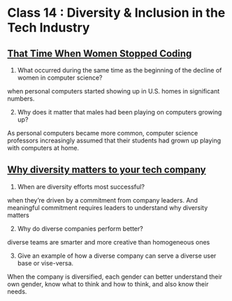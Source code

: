 # Class 14 : Diversity & Inclusion in the Tech Industry

## [That Time When Women Stopped Coding](https://www.npr.org/sections/money/2014/10/21/357629765/when-women-stopped-coding)

1. What occurred during the same time as the beginning of the decline of women in computer science?

when personal computers started showing up in U.S. homes in significant numbers.

2. Why does it matter that males had been playing on computers growing up?

As personal computers became more common, computer science professors increasingly assumed that their students had grown up playing with computers at home.

## [Why diversity matters to your tech company](https://www.usatoday.com/story/tech/columnist/2015/07/21/why-diversity-matters-your-tech-company/30419871/)

1. When are diversity efforts most successful?

when they’re driven by a commitment from company leaders. And meaningful commitment requires leaders to understand why diversity matters

2. Why do diverse companies perform better?

diverse teams are smarter and more creative than homogeneous ones

3. Give an example of how a diverse company can serve a diverse user base or vise-versa.

When the company is diversified, each gender can better understand their own gender, know what to think and how to think, and also know their needs.
